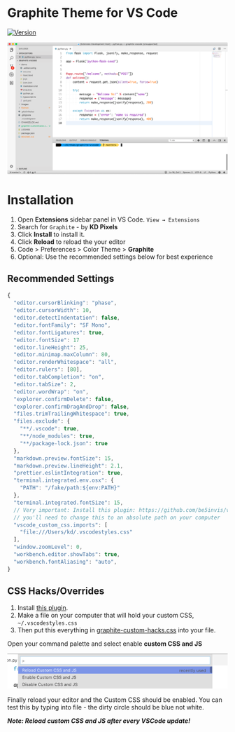# Graphite Theme for VS Code

[![Version](https://vsmarketplacebadge.apphb.com/version/kdpixels.graphite.svg)](https://marketplace.visualstudio.com/items?itemName=kdpixels.graphite)

![Preview](https://raw.githubusercontent.com/kshitijdeota/vscode-graphite-theme/master/images/ss.png)

# Installation
1. Open **Extensions** sidebar panel in VS Code. `View → Extensions`
2. Search for `Graphite` - by **KD Pixels**
3. Click **Install** to install it.
4. Click **Reload** to reload the your editor
5. Code > Preferences > Color Theme > **Graphite**
6. Optional: Use the recommended settings below for best experience

## Recommended Settings

```js
{
  "editor.cursorBlinking": "phase",
  "editor.cursorWidth": 10,
  "editor.detectIndentation": false,
  "editor.fontFamily": "SF Mono",
  "editor.fontLigatures": true,
  "editor.fontSize": 17
  "editor.lineHeight": 25,
  "editor.minimap.maxColumn": 80,
  "editor.renderWhitespace": "all",
  "editor.rulers": [80],
  "editor.tabCompletion": "on",
  "editor.tabSize": 2,
  "editor.wordWrap": "on",
  "explorer.confirmDelete": false,
  "explorer.confirmDragAndDrop": false,
  "files.trimTrailingWhitespace": true,
  "files.exclude": {
    "**/.vscode": true,
    "**/node_modules": true,
    "**/package-lock.json": true
  },
  "markdown.preview.fontSize": 15,
  "markdown.preview.lineHeight": 2.1,
  "prettier.eslintIntegration": true,
  "terminal.integrated.env.osx": {
    "PATH": "/fake/path:${env:PATH}"
  },
  "terminal.integrated.fontSize": 15,
  // Very important: Install this plugin: https://github.com/be5invis/vscode-custom-css
  // you'll need to change this to an absolute path on your computer
  "vscode_custom_css.imports": [
    "file:///Users/kd/.vscodestyles.css"
  ],
  "window.zoomLevel": 0,
  "workbench.editor.showTabs": true,
  "workbench.fontAliasing": "auto",
}
```

## CSS Hacks/Overrides
1. Install [this plugin](https://github.com/be5invis/vscode-custom-css).
1. Make a file on your computer that will hold your custom CSS, `~/.vscodestyles.css`
1. Then put this everything in [graphite-custom-hacks.css](https://raw.githubusercontent.com/kshitijdeota/vscode-graphite-theme/master/graphite-customhacks.css) into your file.

Open your command palette and select enable **custom CSS and JS**

![Custom CSS/JS Hack](https://raw.githubusercontent.com/kshitijdeota/vscode-graphite-theme/master/images/styles.png)

Finally reload your editor and the Custom CSS should be enabled. You can test this by typing into file - the dirty circle should be blue not white.

**_Note: Reload custom CSS and JS after every VSCode update!_**
